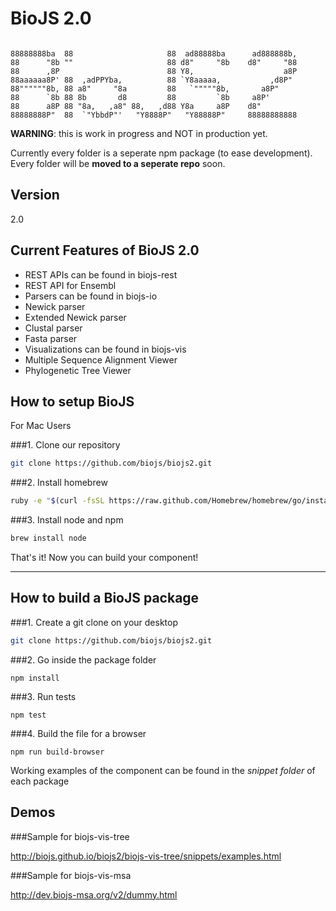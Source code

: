 BioJS 2.0
=========

```

88888888ba  88                     88  ad88888ba      ad888888b,  
88      "8b ""                     88 d8"     "8b    d8"     "88  
88      ,8P                        88 Y8,                    a8P  
88aaaaaa8P' 88  ,adPPYba,          88 `Y8aaaaa,           ,d8P"   
88""""""8b, 88 a8"     "8a         88   `"""""8b,       a8P"      
88      `8b 88 8b       d8         88         `8b     a8P'        
88      a8P 88 "8a,   ,a8" 88,   ,d88 Y8a     a8P    d8"          
88888888P"  88  `"YbbdP"'   "Y8888P"   "Y88888P"     88888888888 

 ```

__WARNING__: this is work in progress and NOT in production yet.


Currently every folder is a seperate npm package (to ease development). Every folder will be __moved to a seperate repo__ soon.



Version
----

2.0

Current Features of BioJS 2.0
----
- REST APIs can be found in biojs-rest
 - REST API for Ensembl 
- Parsers can be found in biojs-io
 - Newick parser
 - Extended Newick parser
 - Clustal parser
 - Fasta parser
- Visualizations can be found in biojs-vis
 - Multiple Sequence Alignment Viewer
 - Phylogenetic Tree Viewer

How to setup BioJS 
--------------

For Mac Users

###1. Clone our repository

```sh
git clone https://github.com/biojs/biojs2.git
```

 
###2. Install homebrew

```sh
ruby -e "$(curl -fsSL https://raw.github.com/Homebrew/homebrew/go/install)"
```

###3. Install node and npm
```sh
brew install node
```

That's it! Now you can build your component!

----

How to build a BioJS package
---------------

###1. Create a git clone on your desktop
```sh
git clone https://github.com/biojs/biojs2.git
```

###2. Go inside the package folder

```
npm install
```

###3. Run tests

```
npm test
```

###4. Build the file for a browser

```
npm run build-browser
```

Working examples of the component can be found in the *snippet folder* of each package


Demos
----------------

###Sample for biojs-vis-tree 

http://biojs.github.io/biojs2/biojs-vis-tree/snippets/examples.html


###Sample for biojs-vis-msa

http://dev.biojs-msa.org/v2/dummy.html
